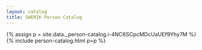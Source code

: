 ```yaml
---
layout: catalog
title: SWERIK Person Catalog
---
```

{% assign p = site.data._person-catalog.i-4NC6SCpcMDcUaUEf9Yhy7M %}
{% include person-catalog.html p=p %}


